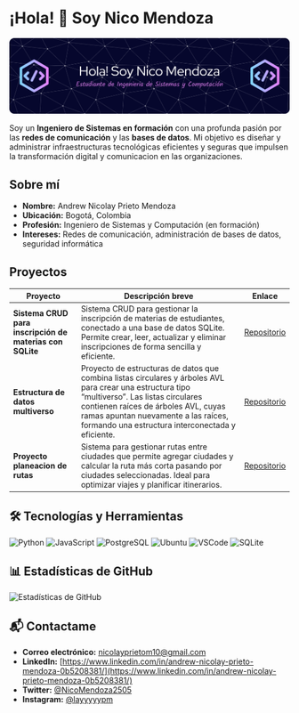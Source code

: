 # ¡Hola! 👋 Soy Nico Mendoza

![Portada](assets/banner.png)

Soy un **Ingeniero de Sistemas en formación** con una profunda pasión por las **redes de comunicación** y las **bases de datos**. Mi objetivo es diseñar y administrar infraestructuras tecnológicas eficientes y seguras que impulsen la transformación digital y comunicacion en las organizaciones.

## Sobre mí

- **Nombre:** Andrew Nicolay Prieto Mendoza
- **Ubicación:** Bogotá, Colombia
- **Profesión:** Ingeniero de Sistemas y Computación (en formación)
- **Intereses:** Redes de comunicación, administración de bases de datos, seguridad informática

## Proyectos

| Proyecto             | Descripción breve                                      | Enlace                                     |
|----------------------|--------------------------------------------------------|--------------------------------------------|
| **Sistema CRUD para inscripción de materias con SQLite**       | Sistema CRUD para gestionar la inscripción de materias de estudiantes, conectado a una base de datos SQLite. Permite crear, leer, actualizar y eliminar inscripciones de forma sencilla y eficiente.              | [Repositorio](https://github.com/gecrodriguezpe/ProyectoFinalPOO) |
| **Estructura de datos multiverso**       | Proyecto de estructuras de datos que combina listas circulares y árboles AVL para crear una estructura tipo “multiverso”. Las listas circulares contienen raíces de árboles AVL, cuyas ramas apuntan nuevamente a las raíces, formando una estructura interconectada y eficiente.                  | [Repositorio](https://github.com/Anthonyrs4/Proyecto-DS) |
| **Proyecto planeacion de rutas**       | Sistema para gestionar rutas entre ciudades que permite agregar ciudades y calcular la ruta más corta pasando por ciudades seleccionadas. Ideal para optimizar viajes y planificar itinerarios.          | [Repositorio](https://github.com/THOMASunal/Multiverso) |

## 🛠️ Tecnologías y Herramientas

![Python](https://img.shields.io/badge/Python-FFD43B?style=for-the-badge&logo=python&logoColor=blue)
![JavaScript](https://img.shields.io/badge/JavaScript-323330?style=for-the-badge&logo=javascript&logoColor=F7DF1E)
![PostgreSQL](https://img.shields.io/badge/PostgreSQL-green?style=for-the-badge)
![Ubuntu](https://img.shields.io/badge/Ubuntu-E95420?style=for-the-badge&logo=ubuntu&logoColor=white)
![VSCode](https://img.shields.io/badge/VSCode-0078D4?style=for-the-badge&logo=visual%20studio%20code&logoColor=white)
![SQLite](https://img.shields.io/badge/Sqlite-003B57?style=for-the-badge&logo=sqlite&logoColor=white)


## 📊 Estadísticas de GitHub

![Estadísticas de GitHub](https://github-readme-stats.vercel.app/api?username=NicoMendoza2505&show_icons=true&theme=radical)

## 📬 Contactame

- **Correo electrónico:** [nicolayprietom10@gmail.com](mailto:nicolayprietom10@gmail.com)
- **LinkedIn:** [https://www.linkedin.com/in/andrew-nicolay-prieto-mendoza-0b5208381/](https://www.linkedin.com/in/andrew-nicolay-prieto-mendoza-0b5208381/)
- **Twitter:** [@NicoMendoza2505](https://twitter.com/NicoMendoza2505)
- **Instagram:** [@layyyyypm](https://instagram.com/layyyyypm)


